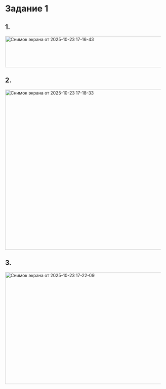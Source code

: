 # Задание 1

## 1.
<img width="1627" height="101" alt="Снимок экрана от 2025-10-23 17-16-43" src="https://github.com/user-attachments/assets/6c06c65c-abb3-4aa9-a23e-93224626e7a3" />

## 2.

<img width="837" height="518" alt="Снимок экрана от 2025-10-23 17-18-33" src="https://github.com/user-attachments/assets/7c3b86d0-0b1d-44a4-a662-ba3bb4245ac3" />

## 3.

<img width="1062" height="362" alt="Снимок экрана от 2025-10-23 17-22-09" src="https://github.com/user-attachments/assets/e59a2319-1cde-44aa-a08c-e14d1e9c7791" />



